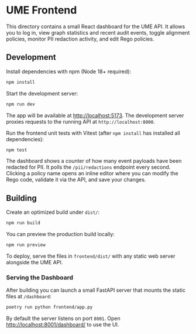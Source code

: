 # UME Frontend

This directory contains a small React dashboard for the UME API. It allows you to log in, view graph statistics and recent audit events, toggle alignment policies, monitor PII redaction activity, and edit Rego policies.

## Development

Install dependencies with npm (Node 18+ required):

```bash
npm install
```

Start the development server:

```bash
npm run dev
```

The app will be available at <http://localhost:5173>. The development server proxies requests to the running API at `http://localhost:8000`.

Run the frontend unit tests with Vitest (after `npm install` has installed all
dependencies):

```bash
npm test
```

The dashboard shows a counter of how many event payloads have been redacted for PII. It polls the `/pii/redactions` endpoint every second. Clicking a policy name opens an inline editor where you can modify the Rego code, validate it via the API, and save your changes.

## Building

Create an optimized build under `dist/`:

```bash
npm run build
```

You can preview the production build locally:

```bash
npm run preview
```

To deploy, serve the files in `frontend/dist/` with any static web server alongside the UME API.

### Serving the Dashboard

After building you can launch a small FastAPI server that mounts the static files at `/dashboard`:

```bash
poetry run python frontend/app.py
```

By default the server listens on port `8001`. Open <http://localhost:8001/dashboard/> to use the UI.

